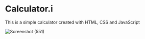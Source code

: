 # Calculator.i
This is a simple calculator created with HTML, CSS and JavaScript 

![Screenshot (551)](https://user-images.githubusercontent.com/114985411/222535898-d7ff8873-72f1-432a-a380-04c6cc7cffe7.png)

